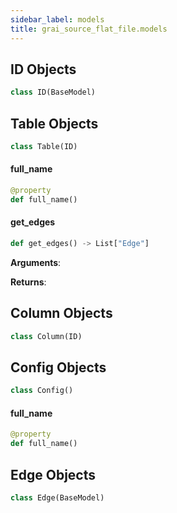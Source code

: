 ```yaml
---
sidebar_label: models
title: grai_source_flat_file.models
---
```


## ID Objects

```python
class ID(BaseModel)
```



## Table Objects

```python
class Table(ID)
```



#### full\_name

```python
@property
def full_name()
```



#### get\_edges

```python
def get_edges() -> List["Edge"]
```

**Arguments**:



**Returns**:



## Column Objects

```python
class Column(ID)
```



## Config Objects

```python
class Config()
```



#### full\_name

```python
@property
def full_name()
```



## Edge Objects

```python
class Edge(BaseModel)
```

